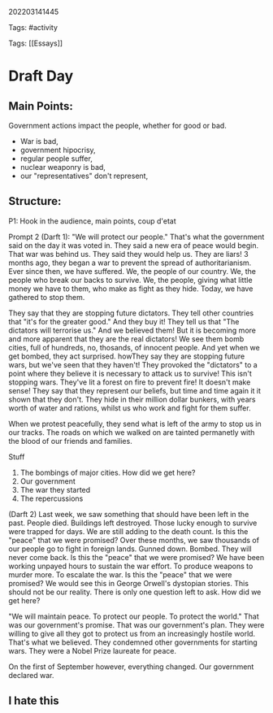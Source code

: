 202203141445

Tags: #activity

Tags: [[Essays]]

# Draft Day
## Main Points:
Government actions impact the people, whether for good or bad.
- War is bad,
- government hipocrisy,
- regular people suffer,
- nuclear weaponry is bad,
- our "representatives" don't represent,
## Structure:
P1: Hook in the audience, main points, coup d'etat

Prompt 2 (Darft 1):
"We will protect our people." That's what the government said on the day it was voted in. They said a new era of peace would begin. That war was behind us.
They said they would help us. They are liars!
3 months ago, they began a war to prevent the spread of authoritarianism. Ever since then, we have suffered. We, the people of our country. We, the people who break our backs to survive. We, the people, giving what little money we have to them, who make as fight as they hide.
Today, we have gathered to stop them.

They say that they are stopping future dictators. They tell other countries that "it's for the greater good." And they buy it! They tell us that "The dictators will terrorise us." And we believed them! But it is becoming more and more apparent that they are the real dictators! We see them bomb  cities, full of hundreds, no, thosands, of innocent people. And yet when we get bombed, they act surprised.
howThey say they are stopping future wars, but we've seen that they haven't! They provoked the "dictators" to a point where they believe it is necessary to attack us to survive! This isn't stopping wars. They've lit a forest on fire to prevent fire! It doesn't make sense!
They say that they represent our beliefs, but time and time again it it shown that they don't. They hide in their million dollar bunkers, with years worth of water and rations, whilst us who work and fight for them suffer. 

When we protest peacefully, they send what is left of the army to stop us in our tracks. The roads on which we walked on are tainted permanetly with the blood of our friends and families.

Stuff 
1. The bombings of major cities. How did we get here?
2. Our government
3. The war they started
4. The repercussions

(Darft 2)
Last week, we saw something that should have been left in the past. People died. Buildings left destroyed. Those lucky enough to survive were trapped for days. We are still adding to the death count.
Is this the "peace" that we were promised?
Over these months, we saw thousands of our people go to fight in foreign lands. Gunned down. Bombed. They will never come back.
Is this the "peace" that we were promised?
We have been working unpayed hours to sustain the war effort. To produce weapons to murder more. To escalate the war.
Is this the "peace" that we were promised?
We would see this in George Orwell's dystopian stories. This should not be our reality. There is only one question left to ask. How did we get here?

"We will maintain peace. To protect our people. To protect the world." That was our government's promise. That was our government's plan.
They were willing to give all they got to protect us from an increasingly hostile world. That's what we believed.
They condemned other governments for starting wars. They were a Nobel Prize laureate for peace.

On the first of September however, everything changed.
Our government declared war.


## I hate this
